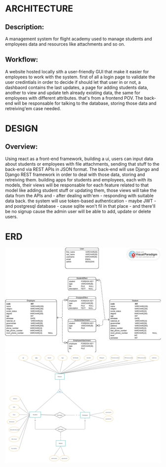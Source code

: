 #               ARCHITECTURE

##   Description:

A management system for flight academy used to manage students and employees data and resources like attachments and so on.

##   Workflow:

A website hosted locally sith a user-friendly GUI that make it easier for employees to work with the system. first of all a login page to validate the user credintials in order to decide if should let that user in or not, a dashbaord contains the last updates, a page for adding students data, another to view and update teh already existing data, the same for employees with different attributes. that's from a frontend POV. The back-end will be responsable for talking to the database, storing those data and retreiving'em case needed.


#              DESIGN

##   Overview:

Using react as a front-end framework, building a ui, users can input data about students or employees with file attachments, sending that stuff to the back-end via REST APIs in JSON format. The back-end will use Django and Django REST framework in order to deal with those data, storing and retreiving them. building apps for students and employees, each with its models, their views will be responsable for each feature related to that model like adding student stuff or updating them, those views will take the data from the APIs and - after dealing with'em - responding with suitable data back. the system will use token-based authentication - maybe JWT - and postgresql database - cause sqlite won't fil in that place - and there'll be no signup cause the admin user will be able to add, update or delete users.
        
#              ERD

![](diagrams/erd.png)
![](diagrams/ermd.jpeg)